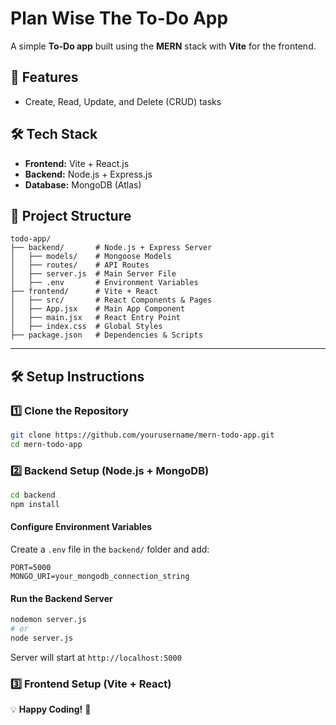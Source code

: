 # Plan Wise The To-Do App

A simple **To-Do app** built using the **MERN** stack with **Vite** for the frontend.

## 🚀 Features
- Create, Read, Update, and Delete (CRUD) tasks

## 🛠 Tech Stack
- **Frontend:** Vite + React.js
- **Backend:** Node.js + Express.js
- **Database:** MongoDB (Atlas)

## 📂 Project Structure
```
todo-app/
├── backend/       # Node.js + Express Server
│   ├── models/    # Mongoose Models
│   ├── routes/    # API Routes
│   ├── server.js  # Main Server File
│   ├── .env       # Environment Variables
├── frontend/      # Vite + React
│   ├── src/       # React Components & Pages
│   ├── App.jsx    # Main App Component
│   ├── main.jsx   # React Entry Point
│   ├── index.css  # Global Styles
├── package.json   # Dependencies & Scripts
```

---

## 🛠 Setup Instructions

### 1️⃣ Clone the Repository
```bash
git clone https://github.com/yourusername/mern-todo-app.git
cd mern-todo-app
```

### 2️⃣ Backend Setup (Node.js + MongoDB)
```bash
cd backend
npm install
```

#### Configure Environment Variables
Create a `.env` file in the `backend/` folder and add:
```env
PORT=5000
MONGO_URI=your_mongodb_connection_string
```

#### Run the Backend Server
```bash
nodemon server.js
# or
node server.js
```
Server will start at `http://localhost:5000`

### 3️⃣ Frontend Setup (Vite + React)
💡 **Happy Coding!** 🚀
